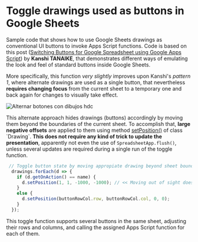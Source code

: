 # Toggle drawings used as buttons in Google Sheets

Sample code that shows how to use Google Sheets drawings as conventional UI buttons to invoke Apps Script functions. Code is based on this post ([Switching Buttons for Google Spreadsheet using Google Apps Script](https://tanaikech.github.io/2020/07/27/switching-buttons-for-google-spreadsheet-using-google-apps-script/)) by **Kanshi TANAIKE**, that demonstrates different ways of emulating the look and feel of standard buttons inside Google Sheets.

More specifically, this function _very slightly_ improves upon Kanshi's _pattern 1_, where alternate drawings are used as a single button, that nevertheless **requires changing focus** from the current sheet to a temporary one and back again for changes to visually take effect.

![Alternar botones con dibujos hdc](https://user-images.githubusercontent.com/12829262/101820807-650c4b80-3b27-11eb-8263-49975712fc03.gif)

This alternate approach hides drawings (buttons) accordingly by moving them beyond the boundaries of the current sheet. To accomplish that, **large negative offsets** are applied to them using method [setPosition()](https://developers.google.com/apps-script/reference/spreadsheet/drawing#setPosition(Integer,Integer,Integer,Integer)) of class `Drawing`. **This does not require any kind of trick to update the presentation**, apparently not even the use of `SpreadsheetApp.flush()`, unless several updates are required during a single run of the toggle function.

```javascript
 // Toggle button state by moving appropiate drawing beyond sheet bounds
  drawings.forEach(d => {
    if (d.getOnAction() == name) {
      d.setPosition(1, 1, -1000, -1000); // << Moving out of sight does not require changing focus to / from another sheet to refresh!
    }
    else {
      d.setPosition(buttonRowCol.row, buttonRowCol.col, 0, 0);
    }
  });
```

This toggle function supports several buttons in the same sheet, adjusting their rows and columns, and calling the assigned Apps Script function for each of them.
